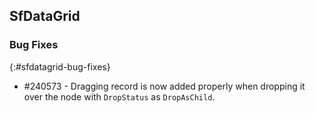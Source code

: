 ## SfDataGrid

### Bug Fixes
{:#sfdatagrid-bug-fixes}

* \#240573 - Dragging record is now added properly when dropping it over the node with `DropStatus` as `DropAsChild`.
